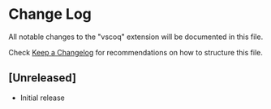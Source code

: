 # Change Log

All notable changes to the "vscoq" extension will be documented in this file.

Check [Keep a Changelog](http://keepachangelog.com/) for recommendations on how to structure this file.

## [Unreleased]

- Initial release